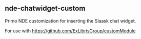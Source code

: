 ## nde-chatwidget-custom

Primo NDE customization for inserting the Slaask chat widget. 

For use with https://github.com/ExLibrisGroup/customModule
